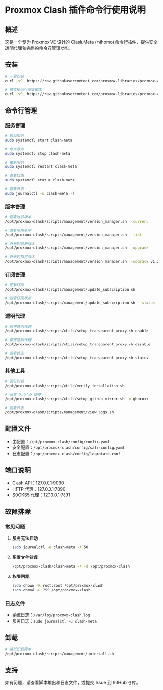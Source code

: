 # Proxmox Clash 插件命令行使用说明

## 概述

这是一个专为 Proxmox VE 设计的 Clash.Meta (mihomo) 命令行插件，提供安全透明代理和完整的命令行管理功能。

## 安装

```bash
# 一键安装
curl -sSL https://raw.githubusercontent.com/proxmox-libraries/proxmox-clash-plugin/main/install.sh | sudo bash

# 或直接运行安装脚本
curl -sSL https://raw.githubusercontent.com/proxmox-libraries/proxmox-clash-plugin/main/scripts/install/install_direct.sh | sudo bash
```

## 命令行管理

### 服务管理

```bash
# 启动服务
sudo systemctl start clash-meta

# 停止服务
sudo systemctl stop clash-meta

# 重启服务
sudo systemctl restart clash-meta

# 查看状态
sudo systemctl status clash-meta

# 查看日志
sudo journalctl -u clash-meta -f
```

### 版本管理

```bash
# 查看当前版本
/opt/proxmox-clash/scripts/management/version_manager.sh --current

# 查看可用版本
/opt/proxmox-clash/scripts/management/version_manager.sh --list

# 升级到最新版本
/opt/proxmox-clash/scripts/management/version_manager.sh --upgrade

# 升级到指定版本
/opt/proxmox-clash/scripts/management/version_manager.sh --upgrade v1.2.0
```

### 订阅管理

```bash
# 更新订阅
/opt/proxmox-clash/scripts/management/update_subscription.sh

# 查看订阅状态
/opt/proxmox-clash/scripts/management/update_subscription.sh --status
```

### 透明代理

```bash
# 启用透明代理
/opt/proxmox-clash/scripts/utils/setup_transparent_proxy.sh enable

# 禁用透明代理
/opt/proxmox-clash/scripts/utils/setup_transparent_proxy.sh disable

# 查看状态
/opt/proxmox-clash/scripts/utils/setup_transparent_proxy.sh status
```

### 其他工具

```bash
# 验证安装
/opt/proxmox-clash/scripts/utils/verify_installation.sh

# 设置 GitHub 镜像
/opt/proxmox-clash/scripts/utils/setup_github_mirror.sh -m ghproxy

# 查看日志
/opt/proxmox-clash/scripts/management/view_logs.sh
```

## 配置文件

- 主配置：`/opt/proxmox-clash/config/config.yaml`
- 安全配置：`/opt/proxmox-clash/config/safe-config.yaml`
- 日志配置：`/opt/proxmox-clash/config/logrotate.conf`

## 端口说明

- Clash API：127.0.0.1:9090
- HTTP 代理：127.0.0.1:7890
- SOCKS5 代理：127.0.0.1:7891

## 故障排除

### 常见问题

1. **服务无法启动**
   ```bash
   sudo journalctl -u clash-meta -n 50
   ```

2. **配置文件错误**
   ```bash
   /opt/proxmox-clash/clash-meta -t -d /opt/proxmox-clash
   ```

3. **权限问题**
   ```bash
   sudo chown -R root:root /opt/proxmox-clash
   sudo chmod -R 755 /opt/proxmox-clash
   ```

### 日志文件

- 系统日志：`/var/log/proxmox-clash.log`
- 服务日志：`sudo journalctl -u clash-meta`

## 卸载

```bash
# 运行卸载脚本
/opt/proxmox-clash/scripts/management/uninstall.sh
```

## 支持

如有问题，请查看脚本输出和日志文件，或提交 Issue 到 GitHub 仓库。
